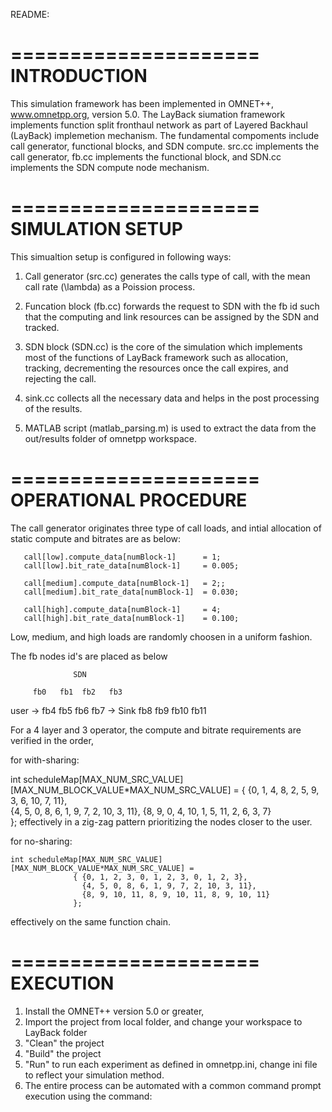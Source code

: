 README:

=====================
INTRODUCTION
=====================

This simulation framework has been implemented in OMNET++, www.omnetpp.org, version 5.0. 
The LayBack siumation framework implements function split fronthaul network as part of 
Layered Backhaul (LayBack) implemetion mechanism. The fundamental compoments include
call generator, functional blocks, and SDN compute. src.cc implements the
call generator, fb.cc implements the functional block, and SDN.cc implements the
SDN compute node mechanism. 

=====================
SIMULATION SETUP
=====================
This simualtion setup is configured in following ways:

1. Call generator (src.cc) generates the calls type of call, 
with the mean call rate (\lambda) as a Poission process.

2. Funcation block (fb.cc) forwards the request to SDN with the fb id such that
the computing and link resources can be assigned by the SDN and tracked.

3. SDN block (SDN.cc) is the core of the simulation which implements most 
of the functions of LayBack framework such as allocation, tracking, decrementing 
the resources once the call expires, and rejecting the call.

4. sink.cc collects all the necessary data and helps in the post processing of the
results.

5. MATLAB script (matlab_parsing.m) is used to extract the data from the out/results
folder of omnetpp workspace. 

=====================
OPERATIONAL PROCEDURE
=====================
The call generator originates three type of call loads, and intial allocation of static
compute and bitrates are as below:

       call[low].compute_data[numBlock-1]      = 1;
       call[low].bit_rate_data[numBlock-1]     = 0.005;

       call[medium].compute_data[numBlock-1]   = 2;;
       call[medium].bit_rate_data[numBlock-1]  = 0.030;

       call[high].compute_data[numBlock-1]     = 4;
       call[high].bit_rate_data[numBlock-1]    = 0.100;


Low, medium, and high loads are randomly choosen in a uniform fashion.  

The fb nodes id's are placed as below

                  SDN

         fb0   fb1  fb2   fb3 
user  -> fb4   fb5  fb6   fb7   ->  Sink
         fb8   fb9  fb10  fb11 



For a 4 layer and 3 operator, the compute and bitrate requirements are 
verified in the order,  

for with-sharing: 

  int scheduleMap[MAX_NUM_SRC_VALUE][MAX_NUM_BLOCK_VALUE*MAX_NUM_SRC_VALUE] =
                  { {0, 1, 4, 8, 2, 5, 9, 3, 6, 10, 7, 11},  
                    {4, 5, 0, 8, 6, 1, 9, 7, 2, 10, 3, 11}, 
                    {8, 9, 0, 4, 10, 1, 5, 11, 2, 6, 3, 7}  
                  };
effectively in a zig-zag pattern prioritizing the nodes closer to the user.

for no-sharing: 

    int scheduleMap[MAX_NUM_SRC_VALUE][MAX_NUM_BLOCK_VALUE*MAX_NUM_SRC_VALUE] =
                  { {0, 1, 2, 3, 0, 1, 2, 3, 0, 1, 2, 3},  
                    {4, 5, 0, 8, 6, 1, 9, 7, 2, 10, 3, 11}, 
                    {8, 9, 10, 11, 8, 9, 10, 11, 8, 9, 10, 11}  
                  };
effectively on the same function chain.

=====================
EXECUTION
=====================
1. Install the OMNET++ version 5.0 or greater, 
2. Import the project from local folder, and change your workspace to LayBack folder 
3. "Clean" the project
4. "Build" the project
5. "Run" to run each experiment as defined in omnetpp.ini, change ini file 
to reflect your simulation method.
6. The entire process can be automated with a common command prompt 
execution using the command: 
 

